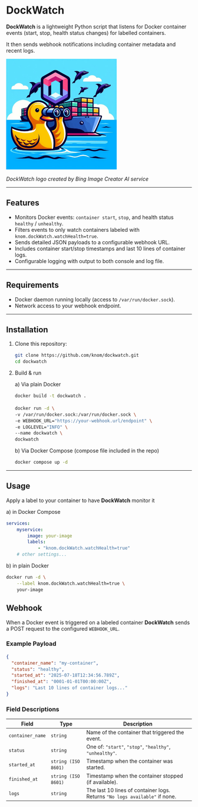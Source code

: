 # DockWatch

**DockWatch** is a lightweight Python script that listens for Docker container events (start, stop, health status changes) for labelled containers.

It then sends webhook notifications including container metadata and recent logs.

<img src="logo.jpg" height="300px" alt="DockWatch logo created by Bing Image Creator AI service">

*DockWatch logo created by Bing Image Creator AI service*

---

## Features

- Monitors Docker events: `container start`, `stop`, and health status `healthy` / `unhealthy`.
- Filters events to only watch containers labeled with `knom.dockWatch.watchHealth=true`.
- Sends detailed JSON payloads to a configurable webhook URL.
- Includes container start/stop timestamps and last 10 lines of container logs.
- Configurable logging with output to both console and log file.

---

## Requirements

- Docker daemon running locally (access to `/var/run/docker.sock`).
- Network access to your webhook endpoint.

---

## Installation

1. Clone this repository:

   ```bash
   git clone https://github.com/knom/dockwatch.git
   cd dockwatch
   ```

2. Build & run

    a) Via plain Docker

    ```bash
    docker build -t dockwatch .

    docker run -d \
    -v /var/run/docker.sock:/var/run/docker.sock \
    -e WEBHOOK_URL="https://your-webhook.url/endpoint" \
    -e LOGLEVEL="INFO" \
    --name dockwatch \
    dockwatch
    ```

    b) Via Docker Compose (compose file included in the repo)

    ```bash
    docker compose up -d
    ```
---

## Usage
Apply a label to your container to have **DockWatch** monitor it

a) in Docker Compose

```yaml
services:
    myservice:
        image: your-image
        labels:
            - "knom.dockWatch.watchHealth=true"
    # other settings...
```

b) in plain Docker

```bash
docker run -d \
    --label knom.dockWatch.watchHealth=true \
    your-image
```

## Webhook

When a Docker event is triggered on a labeled container **DockWatch** sends a POST request to the configured `WEBHOOK_URL`.

### Example Payload

```json
{
  "container_name": "my-container",
  "status": "healthy",
  "started_at": "2025-07-18T12:34:56.789Z",
  "finished_at": "0001-01-01T00:00:00Z",
  "logs": "Last 10 lines of container logs..."
}
```

### Field Descriptions

| Field            | Type             | Description                                                                 |
|------------------|------------------|-----------------------------------------------------------------------------|
| `container_name` | `string`         | Name of the container that triggered the event.                             |
| `status`         | `string`         | One of: `"start"`, `"stop"`, `"healthy"`, `"unhealthy"`.                    |
| `started_at`     | `string (ISO 8601)` | Timestamp when the container was started.                                  |
| `finished_at`    | `string (ISO 8601)` | Timestamp when the container stopped (if available).                        |
| `logs`           | `string`         | The last 10 lines of container logs. Returns `"No logs available"` if none. |
